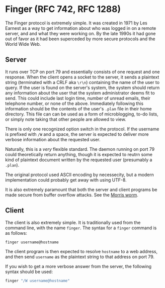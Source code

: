 
# Finger (RFC 742, RFC 1288)

The Finger protocol is extremely simple. It was created in 1971 by Les Earnest
as a way to get information about who was logged in on a remote server, and
and what they were working on. By the late 1990s it had gone out of favor as it
had been superceded by more secure protocols and the World Wide Web.

## Server

It runs over TCP on port 79 and essentially consists of one request and one
response. When the client opens a socket to the server, it sends a plaintext
string (terminated with a CRLF aka `\r\n`) containing the name of the user to
query. If the user is found on the server's system, the system should return
any information about the user that the system administrator deems fit to send.
This could include last login time, number of unread emails, their telephone
number, or none of the above. Immediately following this information should be
the contents of the user's `.plan` file in their home directory. This file can
can be used as a form of microblogging, to-do lists, or simply note taking that
other people are allowed to view.

There is only one recognized option switch in the protocol. If the username is
prefixed with `/W` and a space, the server is expected to deliver more verbose
information about the requested user.

Naturally, this is a *very* flexible standard. The daemon running on port 79
could theoretically return anything, though it is expected to reutrn some kind
of plaintext document written by the requested user (presumably a `.plan`).

The original protocol used ASCII encoding by necessecity, but a modern
implementation could probably get away with using UTF-8.

It is also extremely paramount that both the server and client programs be made
secure from buffer overflow attacks. See the
[Morris worm](https://en.wikipedia.org/wiki/Morris_worm).

## Client

The client is also extremely simple. It is traditionally used from the command
line, with the name `finger`. The syntax for a `finger` command is as follows:

```sh
finger username@hostname
```

The client program is then expected to resolve `hostname` to a web address, and
then send `username` as the plaintext string to that address on port 79.

If you wish to get a more verbose answer from the server, the following syntax
should be used:

```sh
finger "/W username@hostname"
```
